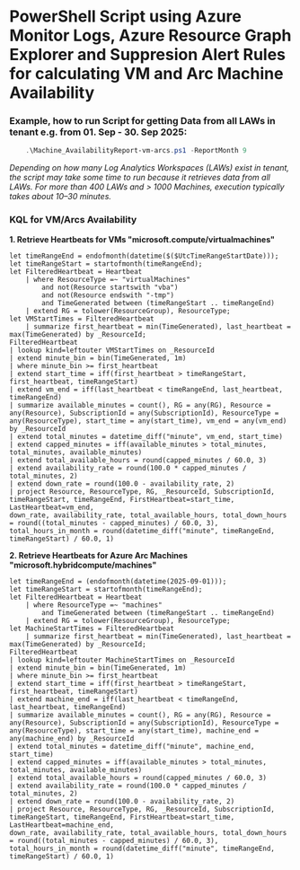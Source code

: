 ﻿# PowerShell Script using Azure Monitor Logs, Azure Resource Graph Explorer and Suppresion Alert Rules for calculating VM and Arc Machine Availability

### Example, how to run Script for getting Data from all LAWs in tenant e.g. from 01. Sep - 30. Sep 2025:

````powershell
    .\Machine_AvailabilityReport-vm-arcs.ps1 -ReportMonth 9
````
*Depending on how many Log Analytics Workspaces (LAWs) exist in tenant, the script may take some time to run because it retrieves data from all LAWs.
For more than 400 LAWs and > 1000 Machines, execution typically takes about 10–30 minutes.*

### KQL for VM/Arcs Availability

**1. Retrieve Heartbeats for VMs "microsoft.compute/virtualmachines"**

````kql
let timeRangeEnd = endofmonth(datetime($($UtcTimeRangeStartDate)));
let timeRangeStart = startofmonth(timeRangeEnd);
let FilteredHeartbeat = Heartbeat
    | where ResourceType =~ "virtualMachines"
        and not(Resource startswith "vba")
        and not(Resource endswith "-tmp")
        and TimeGenerated between (timeRangeStart .. timeRangeEnd)
    | extend RG = tolower(ResourceGroup), ResourceType;
let VMStartTimes = FilteredHeartbeat
    | summarize first_heartbeat = min(TimeGenerated), last_heartbeat = max(TimeGenerated) by _ResourceId;
FilteredHeartbeat
| lookup kind=leftouter VMStartTimes on _ResourceId
| extend minute_bin = bin(TimeGenerated, 1m)
| where minute_bin >= first_heartbeat
| extend start_time = iff(first_heartbeat > timeRangeStart, first_heartbeat, timeRangeStart)
| extend vm_end = iff(last_heartbeat < timeRangeEnd, last_heartbeat, timeRangeEnd)
| summarize available_minutes = count(), RG = any(RG), Resource = any(Resource), SubscriptionId = any(SubscriptionId), ResourceType = any(ResourceType), start_time = any(start_time), vm_end = any(vm_end) by _ResourceId
| extend total_minutes = datetime_diff("minute", vm_end, start_time)
| extend capped_minutes = iff(available_minutes > total_minutes, total_minutes, available_minutes)
| extend total_available_hours = round(capped_minutes / 60.0, 3)
| extend availability_rate = round(100.0 * capped_minutes / total_minutes, 2)
| extend down_rate = round(100.0 - availability_rate, 2)
| project Resource, ResourceType, RG, _ResourceId, SubscriptionId, timeRangeStart, timeRangeEnd, FirstHeartbeat=start_time, LastHeartbeat=vm_end,
down_rate, availability_rate, total_available_hours, total_down_hours = round((total_minutes - capped_minutes) / 60.0, 3), total_hours_in_month = round(datetime_diff("minute", timeRangeEnd, timeRangeStart) / 60.0, 1)
````



**2. Retrieve Heartbeats for Azure Arc Machines "microsoft.hybridcompute/machines"**

````kql
let timeRangeEnd = (endofmonth(datetime(2025-09-01)));
let timeRangeStart = startofmonth(timeRangeEnd);
let FilteredHeartbeat = Heartbeat
    | where ResourceType =~ "machines"
        and TimeGenerated between (timeRangeStart .. timeRangeEnd)
    | extend RG = tolower(ResourceGroup), ResourceType;
let MachineStartTimes = FilteredHeartbeat
    | summarize first_heartbeat = min(TimeGenerated), last_heartbeat = max(TimeGenerated) by _ResourceId;
FilteredHeartbeat
| lookup kind=leftouter MachineStartTimes on _ResourceId
| extend minute_bin = bin(TimeGenerated, 1m)
| where minute_bin >= first_heartbeat
| extend start_time = iff(first_heartbeat > timeRangeStart, first_heartbeat, timeRangeStart)
| extend machine_end = iff(last_heartbeat < timeRangeEnd, last_heartbeat, timeRangeEnd)
| summarize available_minutes = count(), RG = any(RG), Resource = any(Resource), SubscriptionId = any(SubscriptionId), ResourceType = any(ResourceType), start_time = any(start_time), machine_end = any(machine_end) by _ResourceId
| extend total_minutes = datetime_diff("minute", machine_end, start_time)
| extend capped_minutes = iff(available_minutes > total_minutes, total_minutes, available_minutes)
| extend total_available_hours = round(capped_minutes / 60.0, 3)
| extend availability_rate = round(100.0 * capped_minutes / total_minutes, 2)
| extend down_rate = round(100.0 - availability_rate, 2)
| project Resource, ResourceType, RG, _ResourceId, SubscriptionId, timeRangeStart, timeRangeEnd, FirstHeartbeat=start_time, LastHeartbeat=machine_end,
down_rate, availability_rate, total_available_hours, total_down_hours = round((total_minutes - capped_minutes) / 60.0, 3), total_hours_in_month = round(datetime_diff("minute", timeRangeEnd, timeRangeStart) / 60.0, 1)
````